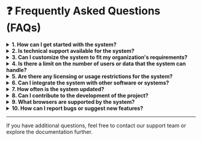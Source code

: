 # ❓ Frequently Asked Questions (FAQs)

<details>
  <summary><strong>1. How can I get started with the system?</strong></summary>
  <p>
    To get started with the system, please refer to our User Manual for detailed instructions on installation, setup, and usage.
  </p>
</details>

<details>
  <summary><strong>2. Is technical support available for the system?</strong></summary>
  <p>
    Yes, we provide technical support. You can reach our team at <a href="mailto:support@bitz-itc.com">support@bitz-itc.com</a> or visit our Support Page for assistance.
  </p>
</details>

<details>
  <summary><strong>3. Can I customize the system to fit my organization's requirements?</strong></summary>
  <p>
    Yes, the system supports customization. Refer to the Customization Guide for instructions on tailoring the system to your needs.
  </p>
</details>

<details>
  <summary><strong>4. Is there a limit on the number of users or data that the system can handle?</strong></summary>
  <p>
    The system is scalable and can support a large number of users and data. Limits may vary based on server capacity and configuration.
  </p>
</details>

<details>
  <summary><strong>5. Are there any licensing or usage restrictions for the system?</strong></summary>
  <p>
    The system is released under the GNU General Public License v3.0. Please review the license for usage and redistribution terms.
  </p>
</details>

<details>
  <summary><strong>6. Can I integrate the system with other software or systems?</strong></summary>
  <p>
    Yes, integration is supported via our open API. Refer to the API Documentation for details on endpoints and examples.
  </p>
</details>

<details>
  <summary><strong>7. How often is the system updated?</strong></summary>
  <p>
    Regular updates are provided including bug fixes, new features, and security patches. Check our Changelog Page for full history.
  </p>
</details>

<details>
  <summary><strong>8. Can I contribute to the development of the project?</strong></summary>
  <p>
    Absolutely! Contributions are welcome. Read the Contributing Guidelines for details on how to get involved and submit pull requests.
  </p>
</details>

<details>
  <summary><strong>9. What browsers are supported by the system?</strong></summary>
  <p>
    The system supports modern browsers like Chrome, Firefox, Safari, and Edge. Use the latest version for best performance.
  </p>
</details>

<details>
  <summary><strong>10. How can I report bugs or suggest new features?</strong></summary>
  <p>
    Use our GitHub Issues page to report bugs or request features. Be as detailed as possible so we can resolve issues effectively.
  </p>
</details>

---

If you have additional questions, feel free to contact our support team or explore the documentation further.
